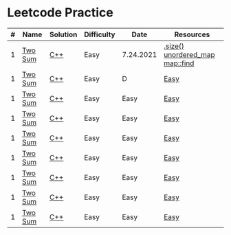 # Leetcode Practice

| # | Name | Solution | Difficulty | Date | Resources |
| --- | --- | --- | --- | --- | --- |
| 1 | [Two Sum](https://leetcode.com/problems/two-sum/) | [C++]() | Easy | 7.24.2021 | [.size()](https://www.cplusplus.com/reference/vector/vector/size/) [unordered_map](https://www.geeksforgeeks.org/unordered_map-in-cpp-stl/) [map::find](https://www.cplusplus.com/reference/map/map/find/)
| 1 | [Two Sum]() | [C++]() | Easy |  D |  [Easy]() |
| 1 | [Two Sum]() | [C++]() | Easy |  Easy |  [Easy]() |
| 1 | [Two Sum]() | [C++]() | Easy |  Easy |  [Easy]() |
| 1 | [Two Sum]() | [C++]() | Easy |  Easy |  [Easy]() |
| 1 | [Two Sum]() | [C++]() | Easy |  Easy |  [Easy]() |
| 1 | [Two Sum]() | [C++]() | Easy |  Easy |  [Easy]() |
| 1 | [Two Sum]() | [C++]() | Easy |  Easy |  [Easy]() |
| 1 | [Two Sum]() | [C++]() | Easy |  Easy |  [Easy]() |

